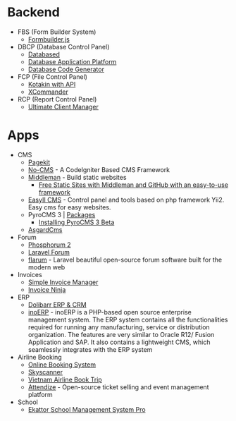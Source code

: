 # Backend
* FBS (Form Builder System)
    * [Formbuilder.js](http://goo.gl/bP3a0L)
* DBCP (Database Control Panel)
    * [Databased](http://goo.gl/G7HkDY)
    * [Database Application Platform](http://goo.gl/P6ig9Z)
    * [Database Code Generator](http://goo.gl/qTt9Ae)
* FCP (File Control Panel)
    * [Kotakin with API](http://goo.gl/MGJwEa)
    * [XCommander](http://goo.gl/m3XPSj)
* RCP (Report Control Panel)
    * [Ultimate Client Manager](http://goo.gl/RZ5UMj)
# Apps
- CMS
    - [Pagekit](http://www.pagekit.com/)
    - [No-CMS](http://goo.gl/nv0fXG) - A CodeIgniter Based CMS Framework
    - [Middleman](https://middlemanapp.com/) - Build static websites
        - [Free Static Sites with Middleman and GitHub
with an easy-to-use framework](http://goo.gl/2oWy7G)
    - [EasyII CMS](http://easyiicms.com/) - Control panel and tools based on php framework Yii2. Easy cms for easy websites.
    - PyroCMS 3 | [Packages](http://goo.gl/yODWAF)
        - [Installing PyroCMS 3 Beta](http://goo.gl/uJhQU0)
    - [AsgardCms](https://github.com/AsgardCms)
- Forum
    - [Phosphorum 2](http://goo.gl/t6sOJQ)
    - [Laravel Forum](http://goo.gl/mgArL4)
    - [flarum](http://goo.gl/5haVnV) - Laravel beautiful open-source forum software built for the modern web
- Invoices
    - [Simple Invoice Manager](http://goo.gl/KIa4OY)
    - [Invoice Ninja](http://goo.gl/LZwHEj)
- ERP
    - [Dolibarr ERP & CRM](http://www.dolibarr.org/)
    - [inoERP](https://goo.gl/JCHfmX) - inoERP is a PHP-based open source enterprise management system. The ERP system contains all the functionalities required for running any manufacturing, service or distribution organization. The features are very similar to Oracle R12/ Fusion Application and SAP. It also contains a lightweight CMS, which seamlessly integrates with the ERP system
- Airline Booking
    - [Online Booking System](http://goo.gl/jjTR4J)
    - [Skyscanner](http://goo.gl/agr1gQ)
    - [Vietnam Airline Book Trip](http://goo.gl/8k23nW)
    - [Attendize](http://goo.gl/tuVsox) - Open-source ticket selling and event management platform
- School
    - [Ekattor School Management System Pro](http://goo.gl/0AwU7D)

